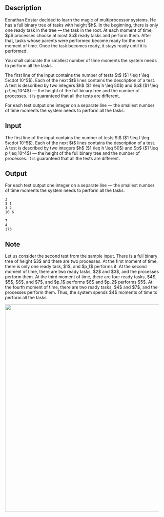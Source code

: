 ## Description

<div><p>Eonathan Eostar decided to learn the magic of multiprocessor systems. He has a full binary tree of tasks with height $h$. In the beginning, there is only one <span class="tex-font-style-underline">ready</span> task in the tree&nbsp;— the task in the root. At each moment of time, $p$ processes choose at most $p$ <span class="tex-font-style-underline">ready</span> tasks and perform them. After that, tasks whose parents were performed become <span class="tex-font-style-underline">ready</span> for the next moment of time. Once the task becomes <span class="tex-font-style-underline">ready</span>, it stays <span class="tex-font-style-underline">ready</span> until it is performed. </p><p>You shall calculate the smallest number of time moments the system needs to perform all the tasks.</p></div><div class="input-specification"><p>The first line of the input contains the number of tests $t$ ($1 \leq t \leq 5\cdot 10^5$). Each of the next $t$ lines contains the description of a test. A test is described by two integers $h$ ($1 \leq h \leq 50$) and $p$ ($1 \leq p \leq 10^4$)&nbsp;— the height of the full binary tree and the number of processes. It is guaranteed that all the tests are different.</p></div><div class="output-specification"><p>For each test output one integer on a separate line&nbsp;— the smallest number of time moments the system needs to perform all the tasks.</p></div>

## Input

<p>The first line of the input contains the number of tests $t$ ($1 \leq t \leq 5\cdot 10^5$). Each of the next $t$ lines contains the description of a test. A test is described by two integers $h$ ($1 \leq h \leq 50$) and $p$ ($1 \leq p \leq 10^4$)&nbsp;— the height of the full binary tree and the number of processes. It is guaranteed that all the tests are different.</p>

## Output

<p>For each test output one integer on a separate line&nbsp;— the smallest number of time moments the system needs to perform all the tasks.</p>





```input1
3
3 1
3 2
10 6
```




```output1
7
4
173
```



## Note

<p>Let us consider the second test from the sample input. There is a full binary tree of height $3$ and there are two processes. At the first moment of time, there is only one ready task, $1$, and $p_1$ performs it. At the second moment of time, there are two ready tasks, $2$ and $3$, and the processes perform them. At the third moment of time, there are four ready tasks, $4$, $5$, $6$, and $7$, and $p_1$ performs $6$ and $p_2$ performs $5$. At the fourth moment of time, there are two ready tasks, $4$ and $7$, and the processes perform them. Thus, the system spends $4$ moments of time to perform all the tasks.</p><p><img class="tex-graphics" src="file://Qcq89DIC.png" style="max-width: 100.0%;max-height: 100.0%;" width="680px"></p>
